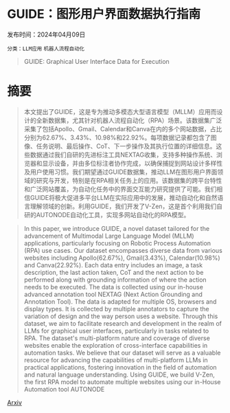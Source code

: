 # GUIDE：图形用户界面数据执行指南

发布时间：2024年04月09日

`分类：LLM应用` `机器人流程自动化`

> GUIDE: Graphical User Interface Data for Execution

# 摘要

> 本文提出了GUIDE，这是专为推动多模态大型语言模型（MLLM）应用而设计的全新数据集，尤其针对机器人流程自动化（RPA）场景。该数据集广泛采集了包括Apollo、Gmail、Calendar和Canva在内的多个网站数据，占比分别为62.67%、3.43%、10.98%和22.92%。每项数据记录都包含了图像、任务说明、最后操作、CoT、下一步操作及其执行位置的详细信息。这些数据通过我们自研的先进标注工具NEXTAG收集，支持多种操作系统、浏览器和显示设备，并由多位标注者协作完成，以确保捕捉到网站设计多样性及用户使用习惯。我们期望通过GUIDE数据集，推动LLM在图形用户界面领域的研究与开发，特别是在RPA相关任务上的应用。该数据集的跨平台特性和广泛网站覆盖，为自动化任务中的界面交互能力研究提供了可能。我们相信GUIDE将极大促进多平台LLM在实际应用中的发展，推动自动化和自然语言理解领域的创新。利用GUIDE，我们开发了V-Zen，这是首个利用我们自研的AUTONODE自动化工具，实现多网站自动化的RPA模型。

> In this paper, we introduce GUIDE, a novel dataset tailored for the advancement of Multimodal Large Language Model (MLLM) applications, particularly focusing on Robotic Process Automation (RPA) use cases. Our dataset encompasses diverse data from various websites including Apollo(62.67\%), Gmail(3.43\%), Calendar(10.98\%) and Canva(22.92\%). Each data entry includes an image, a task description, the last action taken, CoT and the next action to be performed along with grounding information of where the action needs to be executed. The data is collected using our in-house advanced annotation tool NEXTAG (Next Action Grounding and Annotation Tool). The data is adapted for multiple OS, browsers and display types. It is collected by multiple annotators to capture the variation of design and the way person uses a website.
  Through this dataset, we aim to facilitate research and development in the realm of LLMs for graphical user interfaces, particularly in tasks related to RPA. The dataset's multi-platform nature and coverage of diverse websites enable the exploration of cross-interface capabilities in automation tasks. We believe that our dataset will serve as a valuable resource for advancing the capabilities of multi-platform LLMs in practical applications, fostering innovation in the field of automation and natural language understanding. Using GUIDE, we build V-Zen, the first RPA model to automate multiple websites using our in-House Automation tool AUTONODE

[Arxiv](https://arxiv.org/abs/2404.16048)